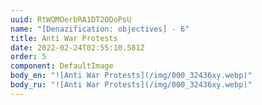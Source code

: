 ```yaml
---
uuid: RtWQMOerbRA1DT2ODoPsU
name: "[Denazification: objectives] - 6"
title: Anti War Protests
date: 2022-02-24T02:55:10.581Z
order: 5
component: DefaultImage
body_en: "![Anti War Protests](/img/000_32436xy.webp)"
body_ru: "![Anti War Protests](/img/000_32436xy.webp)"
---
```

